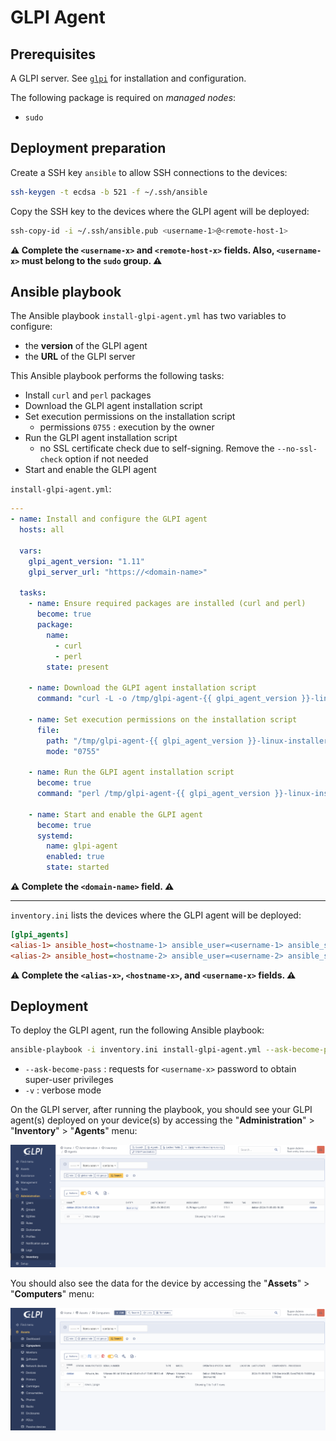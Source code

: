 # GLPI Agent

## Prerequisites

A GLPI server. See [`glpi`](../glpi) for installation and configuration.

The following package is required on *managed nodes*:
- `sudo`

## Deployment preparation

Create a SSH key `ansible` to allow SSH connections to the devices:

```bash
ssh-keygen -t ecdsa -b 521 -f ~/.ssh/ansible
```

Copy the SSH key to the devices where the GLPI agent will be deployed:

```bash
ssh-copy-id -i ~/.ssh/ansible.pub <username-1>@<remote-host-1>
```

**⚠️ Complete the `<username-x>` and `<remote-host-x>` fields. Also, `<username-x>` must belong to the `sudo` group. ⚠️**

## Ansible playbook

The Ansible playbook `install-glpi-agent.yml` has two variables to configure:

- the **version** of the GLPI agent
- the **URL** of the GLPI server

This Ansible playbook performs the following tasks:
- Install `curl` and `perl` packages
- Download the GLPI agent installation script
- Set execution permissions on the installation script
    - permissions `0755` : execution by the owner
- Run the GLPI agent installation script
    - no SSL certificate check due to self-signing. Remove the `--no-ssl-check` option if not needed
- Start and enable the GLPI agent

`install-glpi-agent.yml`:

```yml
---
- name: Install and configure the GLPI agent
  hosts: all

  vars:
    glpi_agent_version: "1.11"
    glpi_server_url: "https://<domain-name>"

  tasks:
    - name: Ensure required packages are installed (curl and perl)
      become: true
      package:
        name:
          - curl
          - perl
        state: present

    - name: Download the GLPI agent installation script
      command: "curl -L -o /tmp/glpi-agent-{{ glpi_agent_version }}-linux-installer.pl https://github.com/glpi-project/glpi-agent/releases/download/{{ glpi_agent_version }}/glpi-agent-{{ glpi_agent_version }}-linux-installer.pl"

    - name: Set execution permissions on the installation script
      file:
        path: "/tmp/glpi-agent-{{ glpi_agent_version }}-linux-installer.pl"
        mode: "0755"

    - name: Run the GLPI agent installation script
      become: true
      command: "perl /tmp/glpi-agent-{{ glpi_agent_version }}-linux-installer.pl -s {{ glpi_server_url }}/front/inventory.php --no-ssl-check --runnow --install --verbose"

    - name: Start and enable the GLPI agent
      become: true
      systemd:
        name: glpi-agent
        enabled: true
        state: started
```

**⚠️ Complete the `<domain-name>` field. ⚠️**

---

`inventory.ini` lists the devices where the GLPI agent will be deployed:

```ini
[glpi_agents]
<alias-1> ansible_host=<hostname-1> ansible_user=<username-1> ansible_ssh_private_key_file=~/.ssh/ansible
<alias-2> ansible_host=<hostname-2> ansible_user=<username-2> ansible_ssh_private_key_file=~/.ssh/ansible
```

**⚠️ Complete the `<alias-x>`, `<hostname-x>`, and `<username-x>` fields. ⚠️**

## Deployment

To deploy the GLPI agent, run the following Ansible playbook:

```bash
ansible-playbook -i inventory.ini install-glpi-agent.yml --ask-become-pass -v
```

- `--ask-become-pass` : requests for `<username-x>` password to obtain super-user privileges
- `-v` : verbose mode

On the GLPI server, after running the playbook, you should see your GLPI agent(s) deployed on your device(s) by accessing the "**Administration**" > "**Inventory**" > "**Agents**" menu:

![agent](assets/agent.png)

You should also see the data for the device by accessing the "**Assets**" > "**Computers**" menu:

![result](assets/result.png)
